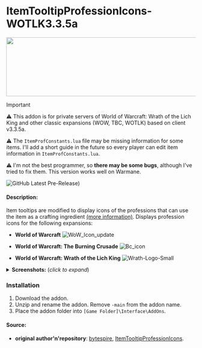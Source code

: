 # ItemTooltipProfessionIcons-WOTLK3.3.5a

  <p align="center">
   <img width="1485" height="157" alt="11" src="https://github.com/user-attachments/assets/43db545d-5926-4b33-bced-2fce4ffa6cda" />
  </p>
  
> [!IMPORTANT]
> ⚠️ This addon is  for private servers of World of Warcraft: Wrath of the Lich King and other classic expansions (WOW, TBC, WOTLK) based on client v3.3.5a.
> 
> ⚠️ The ```ItemProfConstants.lua``` file may be missing information for some items. I'll add a short guide in the future so every player can edit item information in ```ItemProfConstants.lua```.
> 
> ⚠️ I'm not the best programmer, so **there may be some bugs**, although I've tried to fix them. This version works well on Warmane.

![GitHub Latest Pre-Release)](1111) 

#### Description:
Item tooltips are modified to display icons of the professions that can use the item as a crafting ingredient [(more information)](https://github.com/bytespire/ItemTooltipProfessionIcons). Displays profession icons for the following expansions:
- <b>World of Warcraft</b> ![WoW_Icon_update](https://github.com/user-attachments/assets/15dcf4d3-fd8b-4884-a997-82eca6dc1fa5)

- <b>World of Warcraft: The Burning Crusade</b> ![Bc_icon](https://github.com/user-attachments/assets/be4b677d-f8c8-4c0f-8c15-0badfe1bc62f)

- <b>World of Warcraft: Wrath of the Lich King</b> ![Wrath-Logo-Small](https://github.com/user-attachments/assets/24430264-3b6a-41a0-beed-cb24561d891b)

<details>
  <summary><b>Screenshots:</b> (<i>click to expand</i>)</summary>
  <p align="center">
<img width="141" height="129" alt="1" src="https://github.com/user-attachments/assets/9dd23794-aba8-45eb-9e63-104f56ea9b29" />
<img width="156" height="129" alt="2" src="https://github.com/user-attachments/assets/04155261-58c1-42e6-b98f-1ac39b4024cb" />
<img width="162" height="127" alt="3" src="https://github.com/user-attachments/assets/960bb3a0-a445-4f85-9c6a-6742dd0fdfa3" />
<img width="166" height="127" alt="4" src="https://github.com/user-attachments/assets/a08d7dda-4c6b-4981-9bdc-623e75f84914" />
<img width="154" height="130" alt="5" src="https://github.com/user-attachments/assets/24c31cfb-6026-4163-89f0-93b3ebdcfa01" />
<img width="154" height="127" alt="7" src="https://github.com/user-attachments/assets/74399eb9-767e-4acf-a215-4391925b995a" />
  </p>
</details>

### Installation
1.  Download the addon.
2.  Unzip and rename the addon. Remove ```-main``` from the addon name.
3.  Place the addon folder into `[Game Folder]\Interface\AddOns`.

#### Source:
- <b>original author'n'repository</b>: [bytespire](https://github.com/bytespire), [ItemTooltipProfessionIcons](https://github.com/bytespire/ItemTooltipProfessionIcons).
